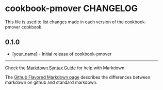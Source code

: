 cookbook-pmover CHANGELOG
=========================

This file is used to list changes made in each version of the cookbook-pmover cookbook.

0.1.0
-----
- [your_name] - Initial release of cookbook-pmover

- - -
Check the [Markdown Syntax Guide](http://daringfireball.net/projects/markdown/syntax) for help with Markdown.

The [Github Flavored Markdown page](http://github.github.com/github-flavored-markdown/) describes the differences between markdown on github and standard markdown.

